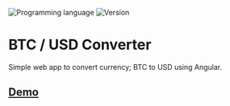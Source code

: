 ![Programming language](https://img.shields.io/badge/Language-Javascript-black.svg)
![Version](https://img.shields.io/badge/Version-1.0.3-blue.svg)

# BTC / USD Converter

Simple web app to convert currency; BTC to USD using Angular.

## [Demo](http://mnl.space/BTC-to-USD-Converter/)